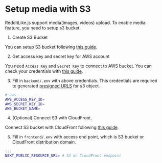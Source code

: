 # Setup media with S3

RedditLike.js support media(images, videos) upload. To enable media feature, you need to setup s3 bucket.

1. Create S3 Bucket

You can setup S3 bucket following [this guide](https://docs.aws.amazon.com/AmazonS3/latest/userguide/creating-bucket.html).


2. Get access key and secret key for AWS account

You need `Access Key` and `Secret Key` to connect to AWS bucket. You can check your credentials with [this guide](https://docs.aws.amazon.com/IAM/latest/UserGuide/id_credentials_access-keys.html).


3. Fill in `backend/.env` with above credentials. This credentials are required to generated [presigned URLS](https://docs.aws.amazon.com/AmazonS3/latest/userguide/ShareObjectPreSignedURL.html) for s3 object.

```sh
# aws
AWS_ACCESS_KEY_ID=
AWS_SECRET_KEY_ID=
AWS_BUCKET_NAME=
```

4. (Optional) Connect S3 with CloudFront.

Connect S3 bucket with CloudFront following [this guide](https://docs.aws.amazon.com/AmazonCloudFront/latest/DeveloperGuide/GettingStarted.SimpleDistribution.html).


5. Fill in `frontend/.env` with access end point, which is S3 bucket or CloudFront distribution domain.

```sh
...
NEXT_PUBLIC_RESOURCE_URL= # S3 or CloudFront endpoint
```



